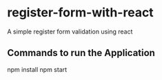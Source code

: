 # register-form-with-react
A simple register form  validation using react

## Commands to run the Application 
 npm install
 npm start
